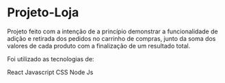 # Projeto-Loja

Projeto feito com a intenção de a princípio demonstrar a funcionalidade de adição e retirada dos pedidos no carrinho de compras, junto da soma dos valores de cada produto com a finalização de um resultado total.

Foi utilizado as tecnologias de:

React
Javascript
CSS
Node Js
